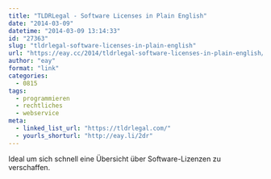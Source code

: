 ```yaml
---
title: "TLDRLegal - Software Licenses in Plain English"
date: "2014-03-09"
datetime: "2014-03-09 13:14:33"
id: "27363"
slug: "tldrlegal-software-licenses-in-plain-english"
url: "https://eay.cc/2014/tldrlegal-software-licenses-in-plain-english/"
author: "eay"
format: "link"
categories:
  - 0815
tags:
  - programmieren
  - rechtliches
  - webservice
meta:
  - linked_list_url: "https://tldrlegal.com/"
  - yourls_shorturl: "http://eay.li/2dr"
---
```


Ideal um sich schnell eine Übersicht über Software-Lizenzen zu verschaffen.
